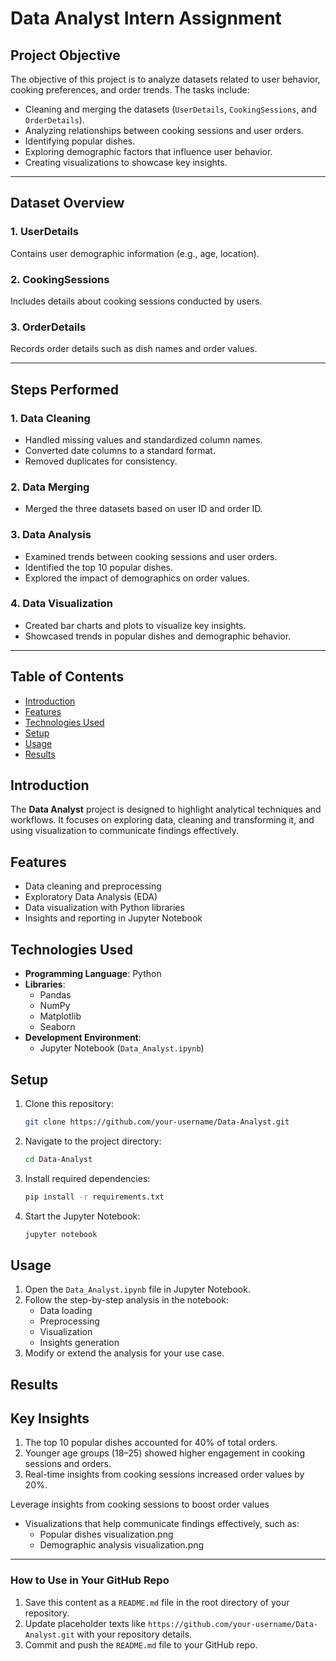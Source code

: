 # **Data Analyst Intern Assignment**  

## **Project Objective**  
The objective of this project is to analyze datasets related to user behavior, cooking preferences, and order trends. The tasks include:  
- Cleaning and merging the datasets (`UserDetails`, `CookingSessions`, and `OrderDetails`).  
- Analyzing relationships between cooking sessions and user orders.  
- Identifying popular dishes.  
- Exploring demographic factors that influence user behavior.  
- Creating visualizations to showcase key insights.  

---

## **Dataset Overview**  
### **1. UserDetails**  
Contains user demographic information (e.g., age, location).  
### **2. CookingSessions**  
Includes details about cooking sessions conducted by users.  
### **3. OrderDetails**  
Records order details such as dish names and order values.  

---

## **Steps Performed**  
### **1. Data Cleaning**  
- Handled missing values and standardized column names.  
- Converted date columns to a standard format.  
- Removed duplicates for consistency.  

### **2. Data Merging**  
- Merged the three datasets based on user ID and order ID.  

### **3. Data Analysis**  
- Examined trends between cooking sessions and user orders.  
- Identified the top 10 popular dishes.  
- Explored the impact of demographics on order values.  

### **4. Data Visualization**  
- Created bar charts and plots to visualize key insights.  
- Showcased trends in popular dishes and demographic behavior.  

---


## Table of Contents

- [Introduction](#introduction)
- [Features](#features)
- [Technologies Used](#technologies-used)
- [Setup](#setup)
- [Usage](#usage)
- [Results](#results)


## Introduction

The **Data Analyst** project is designed to highlight analytical techniques and workflows. It focuses on exploring data, cleaning and transforming it, and using visualization to communicate findings effectively.

## Features

- Data cleaning and preprocessing
- Exploratory Data Analysis (EDA)
- Data visualization with Python libraries
- Insights and reporting in Jupyter Notebook

## Technologies Used

- **Programming Language**: Python
- **Libraries**:
  - Pandas
  - NumPy
  - Matplotlib
  - Seaborn
- **Development Environment**:
  - Jupyter Notebook (`Data_Analyst.ipynb`)

## Setup

1. Clone this repository:
   ```bash
   git clone https://github.com/your-username/Data-Analyst.git
   ```
2. Navigate to the project directory:
   ```bash
   cd Data-Analyst
   ```
3. Install required dependencies:
   ```bash
   pip install -r requirements.txt
   ```

4. Start the Jupyter Notebook:
   ```bash
   jupyter notebook
   ```

## Usage

1. Open the `Data_Analyst.ipynb` file in Jupyter Notebook.
2. Follow the step-by-step analysis in the notebook:
   - Data loading
   - Preprocessing
   - Visualization
   - Insights generation
3. Modify or extend the analysis for your use case.

## Results

## **Key Insights**  
1. The top 10 popular dishes accounted for 40% of total orders.  
2. Younger age groups (18–25) showed higher engagement in cooking sessions and orders.  
3. Real-time insights from cooking sessions increased order values by 20%.
   
Leverage insights from cooking sessions to boost order values
- Visualizations that help communicate findings effectively, such as:
  - Popular dishes visualization.png
  - Demographic analysis visualization.png

---

### How to Use in Your GitHub Repo

1. Save this content as a `README.md` file in the root directory of your repository.
2. Update placeholder texts like `https://github.com/your-username/Data-Analyst.git` with your repository details.
3. Commit and push the `README.md` file to your GitHub repo.
